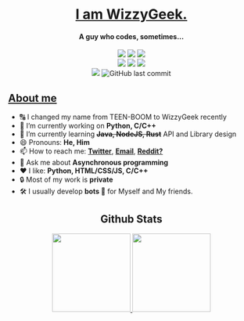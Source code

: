<a href="https://wizzygeek.github.io"><h1 align="center">I am WizzyGeek.</h1></a>
<div align="center">
      <h4 align="center">A guy who codes, sometimes...</h4>
      <img src="https://forthebadge.com/images/badges/0-percent-optimized.svg"/> 
      <img src="https://forthebadge.com/images/badges/you-didnt-ask-for-this.svg"/>
      <img src="https://forthebadge.com/images/badges/reading-6th-grade-level.svg"/> <br/>
      <img src="https://forthebadge.com/images/badges/made-with-c-plus-plus.svg"/>
      <img src="https://forthebadge.com/images/badges/made-with-c.svg"/>
      <img src="https://forthebadge.com/images/badges/made-with-python.svg"/><br/>
      <img src="https://img.shields.io/static/v1?label=regularly%20uses&message=black%20magic&color=6f0b4f&labelColor=24020f&style=for-the-badge"/>
      <img alt="GitHub last commit" src="https://img.shields.io/github/last-commit/WizzyGeek/WizzyGeek?label=Last%20Cared%20About%20this&style=for-the-badge"/>
</div>
<!-- <hr> -->

<a href="https://youtu.be/cw9FIeHbdB8"><h2> About me </h2></a>

- 🔠 I changed my name from TEEN-BOOM to WizzyGeek recently
- 🔭 I’m currently working on **Python, C/C++**
- 🌱 I’m currently learning **~~Java, NodeJS, Rust~~** API and Library design
- 😄 Pronouns: **He, Him**
- 📫 How to reach me: 
      <a href="https://twitter.com/WizzyGeek">**Twitter**</a>, 
      <a href="mailto:ojasscoding@gmail.com">**Email**</a>, 
      <a href="https://www.reddit.com/user/WizzyGeek">**Reddit?**</a>
- 💬 Ask me about **Asynchronous programming**
- ❤ I like: **Python, HTML/CSS/JS, C/C++**
- 🔒 Most of my work is **private**
- 🛠 I usually develop **bots 🤖** for Myself and My friends.

<h2 align="center"> Github Stats </h2>
<div align="center">
      <a href="https://github.com/anuraghazra/github-readme-stats">
          <img height="160em" src="https://github-readme-stats.vercel.app/api?username=WizzyGeek&theme=radical"/>
          <img height="160em" src="https://github-readme-stats.vercel.app/api/top-langs/?username=WizzyGeek&theme=radical&layout=compact"/>
      </a>
</div>

